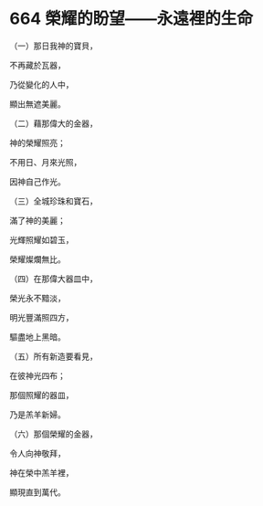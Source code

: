 # 664 榮耀的盼望——永遠裡的生命

（一）那日我神的寶貝，

不再藏於瓦器，

乃從變化的人中，

顯出無遮美麗。

（二）藉那偉大的金器，

神的榮耀照亮；

不用日、月來光照，

因神自己作光。

（三）全城珍珠和寶石，

滿了神的美麗；

光輝照耀如碧玉，

榮耀燦爛無比。

（四）在那偉大器皿中，

榮光永不黯淡，

明光豐滿照四方，

驅盡地上黑暗。

（五）所有新造要看見，

在彼神光四布；

那個照耀的器皿，

乃是羔羊新婦。

（六）那個榮耀的金器，

令人向神敬拜，

神在榮中羔羊裡，

顯現直到萬代。

